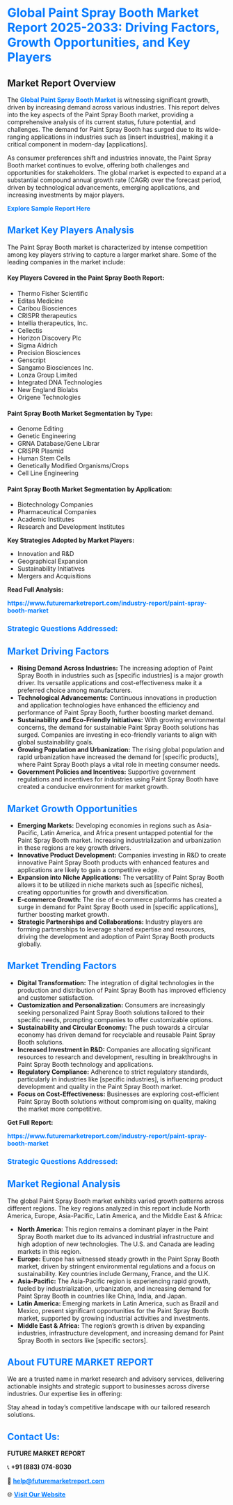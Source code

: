 <h1 style="color: #007BFF;">Global Paint Spray Booth Market Report 2025-2033: Driving Factors, Growth Opportunities, and Key Players</h1>

<section id="overview">
<h2>Market Report Overview</h2>
<p>The <a href="https://www.futuremarketreport.com/industry-report/paint-spray-booth-market" style="color: #007BFF; text-decoration: none;"><strong>Global Paint Spray Booth Market</strong></a> is witnessing significant growth, driven by increasing demand across various industries. This report delves into the key aspects of the Paint Spray Booth market, providing a comprehensive analysis of its current status, future potential, and challenges. The demand for Paint Spray Booth has surged due to its wide-ranging applications in industries such as [insert industries], making it a critical component in modern-day [applications].</p>
<p>As consumer preferences shift and industries innovate, the Paint Spray Booth market continues to evolve, offering both challenges and opportunities for stakeholders. The global market is expected to expand at a substantial compound annual growth rate (CAGR) over the forecast period, driven by technological advancements, emerging applications, and increasing investments by major players.</p>
</section>

<section id="overview">
<p><a href="https://www.futuremarketreport.com/request-sample/reportId=32850" style="color: #007BFF; text-decoration: none;"><strong>Explore Sample Report Here</strong></a></p>
</section>

<section id="key-players">
<h2 style="color: #007BFF;">Market Key Players Analysis</h2>
<p>The Paint Spray Booth market is characterized by intense competition among key players striving to capture a larger market share. Some of the leading companies in the market include:</p>
<h4>Key Players Covered in the Paint Spray Booth Report:</h4>
<ul><li>Thermo Fisher Scientific</li><li>Editas Medicine</li><li>Caribou Biosciences</li><li>CRISPR therapeutics</li><li>Intellia therapeutics, Inc.</li><li>Cellectis</li><li>Horizon Discovery Plc</li><li>Sigma Aldrich</li><li>Precision Biosciences</li><li>Genscript</li><li>Sangamo Biosciences Inc.</li><li>Lonza Group Limited</li><li>Integrated DNA Technologies</li><li>New England Biolabs</li><li>Origene Technologies</li></ul>
<h4>Paint Spray Booth Market Segmentation by Type:</h4>
<ul><li>Genome Editing</li><li>Genetic Engineering</li><li>GRNA Database/Gene Librar</li><li>CRISPR Plasmid</li><li>Human Stem Cells</li><li>Genetically Modified Organisms/Crops</li><li>Cell Line Engineering</li></ul>

<h4>Paint Spray Booth Market Segmentation by Application:</h4>
<ul><li>Biotechnology Companies</li><li>Pharmaceutical Companies</li><li>Academic Institutes</li><li>Research and Development Institutes</li></ul>
<p><strong>Key Strategies Adopted by Market Players:</strong></p>
<ul>
<li>Innovation and R&D</li>
<li>Geographical Expansion</li>
<li>Sustainability Initiatives</li>
<li>Mergers and Acquisitions</li>
</ul>
</section>

<section>
<p><strong>Read Full Analysis: </strong></p><a href="https://www.futuremarketreport.com/industry-report/paint-spray-booth-market" style="color: #007BFF; text-decoration: none;"><strong>https://www.futuremarketreport.com/industry-report/paint-spray-booth-market</strong></a>
<h3 style="color: #007BFF;">Strategic Questions Addressed:</h3>
</section>

<section id="driving-factors">
<h2 style="color: #007BFF;">Market Driving Factors</h2>
<ul>
<li><strong>Rising Demand Across Industries:</strong> The increasing adoption of Paint Spray Booth in industries such as [specific industries] is a major growth driver. Its versatile applications and cost-effectiveness make it a preferred choice among manufacturers.</li>
<li><strong>Technological Advancements:</strong> Continuous innovations in production and application technologies have enhanced the efficiency and performance of Paint Spray Booth, further boosting market demand.</li>
<li><strong>Sustainability and Eco-Friendly Initiatives:</strong> With growing environmental concerns, the demand for sustainable Paint Spray Booth solutions has surged. Companies are investing in eco-friendly variants to align with global sustainability goals.</li>
<li><strong>Growing Population and Urbanization:</strong> The rising global population and rapid urbanization have increased the demand for [specific products], where Paint Spray Booth plays a vital role in meeting consumer needs.</li>
<li><strong>Government Policies and Incentives:</strong> Supportive government regulations and incentives for industries using Paint Spray Booth have created a conducive environment for market growth.</li>
</ul>
</section>

<section id="growth-opportunities">
<h2 style="color: #007BFF;">Market Growth Opportunities</h2>
<ul>
<li><strong>Emerging Markets:</strong> Developing economies in regions such as Asia-Pacific, Latin America, and Africa present untapped potential for the Paint Spray Booth market. Increasing industrialization and urbanization in these regions are key growth drivers.</li>
<li><strong>Innovative Product Development:</strong> Companies investing in R&D to create innovative Paint Spray Booth products with enhanced features and applications are likely to gain a competitive edge.</li>
<li><strong>Expansion into Niche Applications:</strong> The versatility of Paint Spray Booth allows it to be utilized in niche markets such as [specific niches], creating opportunities for growth and diversification.</li>
<li><strong>E-commerce Growth:</strong> The rise of e-commerce platforms has created a surge in demand for Paint Spray Booth used in [specific applications], further boosting market growth.</li>
<li><strong>Strategic Partnerships and Collaborations:</strong> Industry players are forming partnerships to leverage shared expertise and resources, driving the development and adoption of Paint Spray Booth products globally.</li>
</ul>
</section>

<section id="trending-factors">
<h2 style="color: #007BFF;">Market Trending Factors</h2>
<ul>
<li><strong>Digital Transformation:</strong> The integration of digital technologies in the production and distribution of Paint Spray Booth has improved efficiency and customer satisfaction.</li>
<li><strong>Customization and Personalization:</strong> Consumers are increasingly seeking personalized Paint Spray Booth solutions tailored to their specific needs, prompting companies to offer customizable options.</li>
<li><strong>Sustainability and Circular Economy:</strong> The push towards a circular economy has driven demand for recyclable and reusable Paint Spray Booth solutions.</li>
<li><strong>Increased Investment in R&D:</strong> Companies are allocating significant resources to research and development, resulting in breakthroughs in Paint Spray Booth technology and applications.</li>
<li><strong>Regulatory Compliance:</strong> Adherence to strict regulatory standards, particularly in industries like [specific industries], is influencing product development and quality in the Paint Spray Booth market.</li>
<li><strong>Focus on Cost-Effectiveness:</strong> Businesses are exploring cost-efficient Paint Spray Booth solutions without compromising on quality, making the market more competitive.</li>
</ul>
</section>

<section>
<p><strong>Get Full Report: </strong></p><a href="https://www.futuremarketreport.com/industry-report/paint-spray-booth-market" style="color: #007BFF; text-decoration: none;"><strong>https://www.futuremarketreport.com/industry-report/paint-spray-booth-market</strong></a>
<h3 style="color: #007BFF;">Strategic Questions Addressed:</h3>
</section>


<section id="regional-analysis">
<h2 style="color: #007BFF;">Market Regional Analysis</h2>
<p>The global Paint Spray Booth market exhibits varied growth patterns across different regions. The key regions analyzed in this report include North America, Europe, Asia-Pacific, Latin America, and the Middle East & Africa:</p>
<ul>
<li><strong>North America:</strong> This region remains a dominant player in the Paint Spray Booth market due to its advanced industrial infrastructure and high adoption of new technologies. The U.S. and Canada are leading markets in this region.</li>
<li><strong>Europe:</strong> Europe has witnessed steady growth in the Paint Spray Booth market, driven by stringent environmental regulations and a focus on sustainability. Key countries include Germany, France, and the U.K.</li>
<li><strong>Asia-Pacific:</strong> The Asia-Pacific region is experiencing rapid growth, fueled by industrialization, urbanization, and increasing demand for Paint Spray Booth in countries like China, India, and Japan.</li>
<li><strong>Latin America:</strong> Emerging markets in Latin America, such as Brazil and Mexico, present significant opportunities for the Paint Spray Booth market, supported by growing industrial activities and investments.</li>
<li><strong>Middle East & Africa:</strong> The region’s growth is driven by expanding industries, infrastructure development, and increasing demand for Paint Spray Booth in sectors like [specific sectors].</li>
</ul>
</section>

<footer>
<h2 style="color: #007BFF;">About FUTURE MARKET REPORT</h2>
<p>We are a trusted name in market research and advisory services, delivering actionable insights and strategic support to businesses across diverse industries. Our expertise lies in offering:</p>

<p>Stay ahead in today’s competitive landscape with our tailored research solutions.</p>

<h2 style="color: #007BFF;">Contact Us:</h2>
<p><strong>FUTURE MARKET REPORT</strong></p>
<p>📞 <strong>+91 (883) 074-8030</strong></p>
<p>📧 <strong><a href="mailto:help@futuremarketreport.com" style="color: #007BFF;">help@futuremarketreport.com</a></strong></p>
<p>🌐 <strong><a href="https://www.futuremarketreport.com/" style="color: #007BFF;">Visit Our Website</a></strong></p>
</footer>